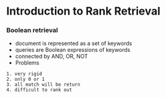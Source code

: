 # Introduction to Rank Retrieval

### Boolean retrieval
* document is represented as a set of keywords
* queries are Boolean expressions of keywords
* connected by AND, OR, NOT 
* Problems
```
1. very rigid
2. only 0 or 1
3. all match will be return
4. difficult to rank out

```
